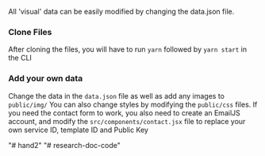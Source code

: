 
All 'visual' data can be easily modified by changing the data.json file.

### Clone Files
After cloning the files, you will have to run ```yarn``` followed by ```yarn start``` in the CLI

### Add your own data 
Change the data in the ```data.json``` file as well as add any images to ```public/img/```
You can also change styles by modifying the ```public/css``` files.
If you need the contact form to work, you also need to create an EmailJS account, and modify the ```src/components/contact.jsx``` file to replace your own service ID, template ID and Public Key

"# hand2" 
"#  research-doc-code" 
